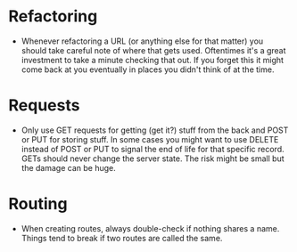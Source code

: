 # Refactoring

- Whenever refactoring a URL (or anything else for that matter) you should take careful note of where that gets used. Oftentimes it's a great investment to take a minute checking that out. If you forget this it might come back at you eventually in places you didn't think of at the time.

# Requests

- Only use GET requests for getting (get it?) stuff from the back and POST or PUT for storing stuff. In some cases you might want to use DELETE instead of POST or PUT to signal the end of life for that specific record. GETs should never change the server state. The risk might be small but the damage can be huge.

# Routing

- When creating routes, always double-check if nothing shares a name. Things tend to break if two routes are called the same.
